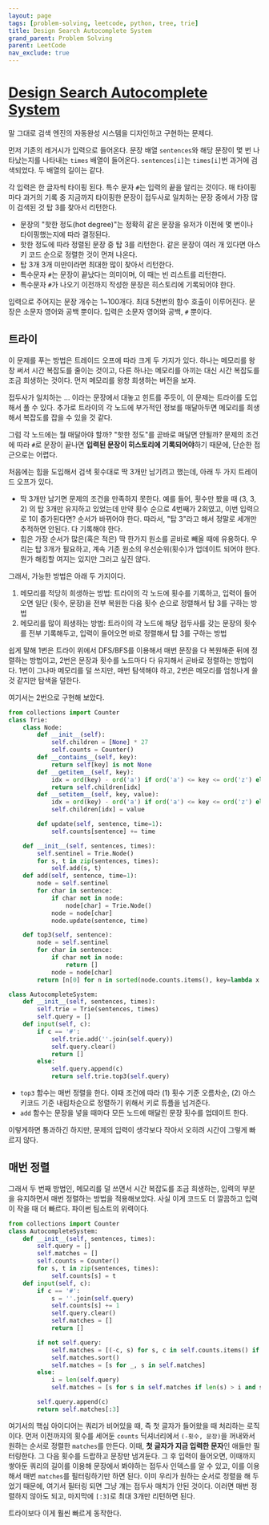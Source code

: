 ```yaml
---
layout: page
tags: [problem-solving, leetcode, python, tree, trie]
title: Design Search Autocomplete System
grand_parent: Problem Solving
parent: LeetCode
nav_exclude: true
---
```


# [Design Search Autocomplete System](https://leetcode.com/problems/design-search-autocomplete-system/)

 말 그대로 검색 엔진의 자동완성 시스템을 디자인하고 구현하는 문제다.

 먼저 기존의 레거시가 입력으로 들어온다. 문장 배열 `sentences`와 해당
 문장이 몇 번 나타났는지를 나타내는 `times` 배열이
 들어온다. `sentences[i]`는 `times[i]`번 과거에 검색되었다. 두 배열의
 길이는 같다.

 각 입력은 한 글자씩 타이핑 된다. 특수 문자 `#`는 입력의 끝을 알리는
 것이다. 매 타이핑마다 과거의 기록 중 지금까지 타이핑한 문장이
 접두사로 일치하는 문장 중에서 가장 많이 검색된 것 탑 3를 찾아서
 리턴한다.

 - 문장의 "핫한 정도(hot degree)"는 정확히 같은 문장을 유저가 이전에
   몇 번이나 타이핑했는지에 따라 결정된다.
 - 핫한 정도에 따라 정렬된 문장 중 탑 3를 리턴한다. 같은 문장이 여러
   개 있다면 아스키 코드 순으로 정렬한 것이 먼저 나온다.
 - 탑 3개 3개 미만이라면 최대한 많이 찾아서 리턴한다.
 - 특수문자 `#`는 문장이 끝났다는 의미이며, 이 때는 빈 리스트를
   리턴한다.
 - 특수문자 `#`가 나오기 이전까지 작성한 문장은 히스토리에 기록되어야
   한다.

 입력으로 주어지는 문장 개수는 1~100개다. 최대 5천번의 함수 호출이
 이루어진다. 문장은 소문자 영어와 공백 뿐이다. 입력은 소문자 영어와
 공백, `#` 뿐이다.

## 트라이
 이 문제를 푸는 방법은 트레이드 오프에 따라 크게 두 가지가
 있다. 하나는 메모리를 왕창 써서 시간 복잡도를 줄이는 것이고, 다른
 하나는 메모리를 아끼는 대신 시간 복잡도를 조금 희생하는 것이다. 먼저
 메모리를 왕창 희생하는 버전을 보자.

 접두사가 일치하는 ... 이라는 문장에서 대놓고 힌트를 주듯이, 이 문제는
 트라이를 도입해서 풀 수 있다. 추가로 트라이의 각 노드에 부가적인
 정보를 매달아두면 메모리를 희생해서 복잡도를 잡을 수 있을 것 같다.

 그럼 각 노드에는 뭘 매달아야 할까? "핫한 정도"를 곧바로 매달면
 안될까? 문제의 조건에 따라 `#`로 문장이 끝나면 **입력된 문장이
 히스토리에 기록되어야**하기 때문에, 단순한 접근으로는 어렵다.

 처음에는 힙을 도입해서 검색 횟수대로 딱 3개만 남기려고 했는데, 아래
 두 가지 트레이드 오프가 있다.
 - 딱 3개만 남기면 문제의 조건을 만족하지 못한다. 예를 들어, 횟수만
   봤을 때 (3, 3, 2) 의 탑 3개만 유지하고 있었는데 만약 횟수 순으로
   4번째가 2회였고, 이번 입력으로 1이 증가된다면? 순서가 바뀌어야
   한다. 따라서, "탑 3"라고 해서 정말로 세개만 추적하면 안된다. 다
   기록해야 한다.
 - 힙은 가장 순서가 많은(혹은 적은) 딱 한가지 원소를 곧바로 빼올 때에
   유용하다. 우리는 탑 3개가 필요하고, 계속 기존 원소의
   우선순위(횟수)가 업데이트 되어야 한다. 뭔가 해킹할 여지는 있지만
   그러고 싶진 않다.

 그래서, 가능한 방법은 아래 두 가지이다.
 1. 메모리를 적당히 희생하는 방법: 트라이의 각 노드에 횟수를 기록하고,
    입력이 들어오면 일단 (횟수, 문장)을 전부 복원한 다음 횟수 순으로
    정렬해서 탑 3를 구하는 방법
 2. 메모리를 많이 희생하는 방법: 트라이의 각 노드에 해당 접두사를 갖는
    문장의 횟수를 전부 기록해두고, 입력이 들어오면 바로 정렬해서 탑
    3를 구하는 방법

 쉽게 말해 1번은 트라이 위에서 DFS/BFS를 이용해서 매번 문장을 다
 복원해준 뒤에 정렬하는 방법이고, 2번은 문장과 횟수를 노드마다 다
 유지해서 곧바로 정렬하는 방법이다. 1번이 그나마 메모리를 덜 쓰지만,
 매번 탐색해야 하고, 2번은 메모리를 엄청나게 쓸 것 같지만 탐색을
 덜한다.

 여기서는 2번으로 구현해 보았다.

```python
from collections import Counter
class Trie:
    class Node:
        def __init__(self):
            self.children = [None] * 27
            self.counts = Counter()
        def __contains__(self, key):
            return self[key] is not None
        def __getitem__(self, key):
            idx = ord(key) - ord('a') if ord('a') <= key <= ord('z') else 26
            return self.children[idx]
        def __setitem__(self, key, value):
            idx = ord(key) - ord('a') if ord('a') <= key <= ord('z') else 26
            self.children[idx] = value

        def update(self, sentence, time=1):
            self.counts[sentence] += time

    def __init__(self, sentences, times):
        self.sentinel = Trie.Node()
        for s, t in zip(sentences, times):
            self.add(s, t)
    def add(self, sentence, time=1):
        node = self.sentinel
        for char in sentence:
            if char not in node:
                node[char] = Trie.Node()
            node = node[char]
            node.update(sentence, time)

    def top3(self, sentence):
        node = self.sentinel
        for char in sentence:
            if char not in node:
                return []
            node = node[char]
        return [n[0] for n in sorted(node.counts.items(), key=lambda x: (-x[1], x[0]))][:3]

class AutocompleteSystem:
    def __init__(self, sentences, times):
        self.trie = Trie(sentences, times)
        self.query = []
    def input(self, c):
        if c == '#':
            self.trie.add(''.join(self.query))
            self.query.clear()
            return []
        else:
            self.query.append(c)
            return self.trie.top3(self.query)
```
 - `top3` 함수는 매번 정렬을 한다. 이때 조건에 따라 (1) 횟수 기준
   오름차순, (2) 아스키코드 기준 내림차순으로 정렬하기 위해서 키로
   튜플을 넘겨준다.
 - `add` 함수는 문장을 넣을 때마다 모든 노드에 매달린 문장 횟수를
   업데이트 한다.

 이렇게하면 통과하긴 하지만, 문제의 입력이 생각보다 작아서 오히려
 시간이 그렇게 빠르지 않다.

## 매번 정렬
 그래서 두 번째 방법인, 메모리를 덜 쓰면서 시간 복잡도를 조금
 희생하는, 입력의 부분을 유지하면서 매번 정렬하는 방법을
 적용해보았다. 사실 이게 코드도 더 깔끔하고 입력이 작을 때 더
 빠르다. 파이썬 팀소트의 위력이다.

```python
from collections import Counter
class AutocompleteSystem:
    def __init__(self, sentences, times):
        self.query = []
        self.matches = []
        self.counts = Counter()
        for s, t in zip(sentences, times):
            self.counts[s] = t
    def input(self, c):
        if c == '#':
            s = ''.join(self.query)
            self.counts[s] += 1
            self.query.clear()
            self.matches = []
            return []

        if not self.query:
            self.matches = [(-c, s) for s, c in self.counts.items() if s[0] == c]
            self.matches.sort()
            self.matches = [s for _, s in self.matches]
        else:
            i = len(self.query)
            self.matches = [s for s in self.matches if len(s) > i and s[i] == c]

        self.query.append(c)
        return self.matches[:3]
```

 여기서의 핵심 아이디어는 쿼리가 비어있을 때, 즉 첫 글자가 들어왔을 때
 처리하는 로직이다. 먼저 이전까지의 횟수를 세어둔 `counts`
 딕셔너리에서 `(-횟수, 문장)`을 꺼내와서 원하는 순서로 정렬한
 `matches`를 만든다. 이때, **첫 글자가 지금 입력한 문자**인 애들만
 필터링한다. 그 다음 횟수를 드랍하고 문장만 냄겨둔다. 그 후 입력이
 들어오면, 이때까지 쌓아둔 쿼리의 길이를 이용해 문장에서 봐야하는
 접두사 인덱스를 알 수 있고, 이를 이용해서 매번 `matches`를
 필터링하기만 하면 된다. 이미 우리가 원하는 순서로 정렬을 해 두었기
 때문에, 여기서 필터링 되면 그냥 걔는 접두사 매치가 안된
 것이다. 이러면 매번 정렬하지 않아도 되고, 마지막에 `[:3]`로 최대
 3개만 리턴하면 된다.

 트라이보다 이게 훨씬 빠르게 동작한다.
